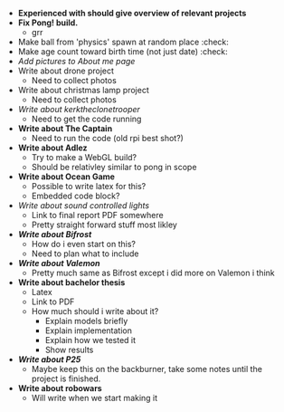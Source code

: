 * **Experienced with should give overview of relevant projects**
* **Fix Pong! build.** 
    * grr
* Make ball from 'physics' spawn at random place :check:
* Make age count toward birth time (not just date) :check:
* *Add pictures to About me page*
* Write about drone project 
    * Need to collect photos
* Write about christmas lamp project
    * Need to collect photos
* *Write about kerktheclonetrooper*
    * Need to get the code running
* **Write about The Captain**
    * Need to run the code (old rpi best shot?)
* **Write about Adlez**
    * Try to make a WebGL build?
    * Should be relativley similar to pong in scope
* **Write about Ocean Game**
    * Possible to write latex for this? 
    * Embedded code block? 
* *Write about sound controlled lights*
    * Link to final report PDF somewhere
    * Pretty straight forward stuff most likley
* ***Write about Bifrost***
    * How do i even start on this?
    * Need to plan what to include 
* ***Write about Valemon***
    * Pretty much same as Bifrost except i did more on Valemon i think
* **Write about bachelor thesis**
    * Latex
    * Link to PDF
    * How much should i write about it? 
        * Explain models briefly
        * Explain implementation 
        * Explain how we tested it
        * Show results
* ***Write about P25***
    * Maybe keep this on the backburner, take some notes until the project is finished.
* **Write about robowars**
    * Will write when we start making it